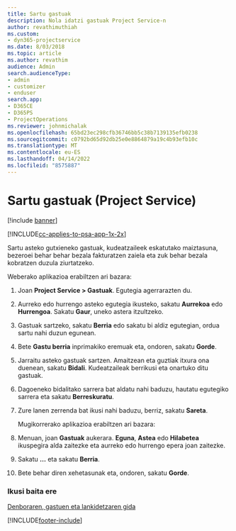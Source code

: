 ```yaml
---
title: Sartu gastuak
description: Nola idatzi gastuak Project Service-n
author: revathimuthiah
ms.custom:
- dyn365-projectservice
ms.date: 8/03/2018
ms.topic: article
ms.author: revathim
audience: Admin
search.audienceType:
- admin
- customizer
- enduser
search.app:
- D365CE
- D365PS
- ProjectOperations
ms.reviewer: johnmichalak
ms.openlocfilehash: 65bd23ec298cfb36746bb5c38b7139135efb0238
ms.sourcegitcommit: c0792bd65d92db25e0e8864879a19c4b93efb10c
ms.translationtype: MT
ms.contentlocale: eu-ES
ms.lasthandoff: 04/14/2022
ms.locfileid: "8575887"
---
```

# <a name="enter-expenses-project-service"></a>Sartu gastuak (Project Service)

[!include [banner](../includes/psa-now-project-operations.md)]

[!INCLUDE[cc-applies-to-psa-app-1x-2x](../includes/cc-applies-to-psa-app-1x-2x.md)]

Sartu asteko gutxieneko gastuak, kudeatzaileek eskatutako maiztasuna, bezeroei behar behar bezala fakturatzen zaiela eta zuk behar bezala kobratzen duzula ziurtatzeko.  
  
 Weberako aplikazioa erabiltzen ari bazara:  
  
1. Joan **Project Service > Gastuak**. Egutegia agerrarazten du.  
  
2. Aurreko edo hurrengo asteko egutegia ikusteko, sakatu **Aurrekoa** edo **Hurrengoa**. Sakatu **Gaur**, uneko astera itzultzeko.  
  
3. Gastuak sartzeko, sakatu **Berria** edo sakatu bi aldiz egutegian, ordua sartu nahi duzun egunean.  
  
4. Bete **Gastu berria** inprimakiko eremuak eta, ondoren, sakatu **Gorde**.  
  
5. Jarraitu asteko gastuak sartzen. Amaitzean eta guztiak itxura ona duenean, sakatu **Bidali**. Kudeatzaileak berrikusi eta onartuko ditu gastuak.  
  
6. Dagoeneko bidalitako sarrera bat aldatu nahi baduzu, hautatu egutegiko sarrera eta sakatu **Berreskuratu**.  
  
7. Zure lanen zerrenda bat ikusi nahi baduzu, berriz, sakatu **Sareta**.  
  
   Mugikorrerako aplikazioa erabiltzen ari bazara:  
  
8. Menuan, joan **Gastuak** aukerara.     **Eguna**, **Astea** edo **Hilabetea** ikuspegira alda zaitezke eta aurreko edo hurrengo epera joan zaitezke.  
  
9. Sakatu **…** eta sakatu **Berria**.  
  
10. Bete behar diren xehetasunak eta, ondoren, sakatu **Gorde**.  
  
### <a name="see-also"></a>Ikusi baita ere  
 [Denboraren, gastuen eta lankidetzaren gida](../psa/time-expense-collaboration-guide.md)


[!INCLUDE[footer-include](../includes/footer-banner.md)]
